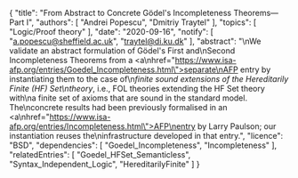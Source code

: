 {
    "title": "From Abstract to Concrete G&ouml;del's Incompleteness Theorems&mdash;Part I",
    "authors": [
        "Andrei Popescu",
        "Dmitriy Traytel"
    ],
    "topics": [
        "Logic/Proof theory"
    ],
    "date": "2020-09-16",
    "notify": [
        "a.popescu@sheffield.ac.uk",
        "traytel@di.ku.dk"
    ],
    "abstract": "\nWe validate an abstract formulation of G&ouml;del's First and\nSecond Incompleteness Theorems from a <a\nhref=\"https://www.isa-afp.org/entries/Goedel_Incompleteness.html\">separate\nAFP entry</a> by instantiating them to the case of\n<i>finite sound extensions of the Hereditarily Finite (HF) Set\ntheory</i>, i.e., FOL theories extending the HF Set theory with\na finite set of axioms that are sound in the standard model. The\nconcrete results had been previously formalised in an <a\nhref=\"https://www.isa-afp.org/entries/Incompleteness.html\">AFP\nentry by Larry Paulson</a>; our instantiation reuses the\ninfrastructure developed in that entry.",
    "licence": "BSD",
    "dependencies": [
        "Goedel_Incompleteness",
        "Incompleteness"
    ],
    "relatedEntries": [
        "Goedel_HFSet_Semanticless",
        "Syntax_Independent_Logic",
        "HereditarilyFinite"
    ]
}